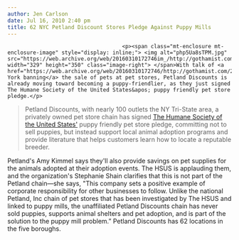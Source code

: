 ```yaml
---
author: Jen Carlson
date: Jul 16, 2010 2:40 pm
title: 62 NYC Petland Discount Stores Pledge Against Puppy Mills
---
```


	
										<p><span class="mt-enclosure mt-enclosure-image" style="display: inline;"> <img alt="php5Ua8sTPM.jpg" src="https://web.archive.org/web/20160310172746im_/http://gothamist.com/attachments/arts_jen/php5Ua8sTPM.jpg" width="329" height="350" class="image-right"> </span>With talk of <a href="https://web.archive.org/web/20160310172746/http://gothamist.com/2010/07/10/could_nyc_be_next_to_ban_pets_from.php">New York banning</a> the sale of pets at pet stores, Petland Discounts is already moving toward becoming a puppy-friendlier, as they just signed  The Humane Society of the United States&apos; puppy friendly pet store pledge.</p>

<blockquote>Petland Discounts, with nearly 100 outlets the NY Tri-State area, a privately owned pet store chain has signed <a href="https://web.archive.org/web/20160310172746/http://www.humanesociety.org/issues/puppy_mills/facts/puppy_friendly_pet_stores.html">The Humane Society of the United States&apos;</a> puppy friendly pet store pledge, committing not to sell puppies, but instead support local animal adoption programs and provide literature that helps customers learn how to locate a reputable breeder.</blockquote>

<p>Petland&apos;s Amy Kimmel says they&apos;ll also provide savings on pet supplies for the animals adopted at their adoption events. The HSUS is applauding them, and the organization&apos;s Stephanie Shain clarifies that this is not part of the Petland chain&#x2014;she says, &quot;This company sets a positive example of corporate responsibility for other businesses to follow. Unlike the national Petland, Inc chain of pet stores that has been investigated by The HSUS and linked to puppy mills, the unaffiliated Petland Discounts chain has never sold puppies, supports animal shelters and pet adoption, and is part of the solution to the puppy mill problem.&#x201D; Petland Discounts has 62 locations in the five boroughs.</p>					
										
									
				